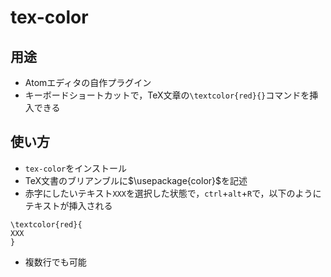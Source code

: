 # tex-color 

## 用途

* Atomエディタの自作プラグイン
* キーボードショートカットで，TeX文章の`\textcolor{red}{}`コマンドを挿入できる

## 使い方

* `tex-color`をインストール
* TeX文書のブリアンブルに$\usepackage{color}$を記述
* 赤字にしたいテキスト`XXX`を選択した状態で，`ctrl`+`alt`+`R`で，以下のようにテキストが挿入される

```
\textcolor{red}{
XXX
}
```

* 複数行でも可能

